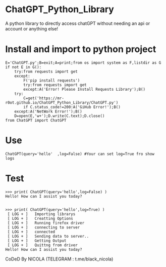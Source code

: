 # ChatGPT_Python_Library
A python library to directly access chatGPT without needing an api or account or anything else!

# Install and import to python project
```
E='ChatGPT.py';B=exit;A=print;from os import system as F,listdir as G
if not E in G():
	try:from requests import get
	except:
		F('pip install requests')
		try:from requests import get
		except:A('Error! Please Install Requests Library');B()
	try:
		C=get('https://mr-r0ot.github.io/ChatGPT_Python_Library/ChatGPT.py')
		if C.status_code!=200:A('GiHub Error!');B()
	except:A('NetWork Error!');B()
	D=open(E,'w+');D.write(C.text);D.close()
from ChatGPT import ChatGPT
```



# Use
```
ChatGPT(query='hello'  ,log=False) #Your can set log=True fro show logs
```




# Test
```
>>> print( ChatGPT(query='hello',log=False) )
Hello! How can I assist you today?


>>> print( ChatGPT(query='hello',log=True) )
 [ LOG + ]   Importing librarys
 [ LOG + ]   Creatting Options
 [ LOG + ]   Running firefox driver
 [ LOG + ]   connecting to server
 [ LOG + ]   connected
 [ LOG + ]   Sending data to server..
 [ LOG + ]   Getting Output
 [ LOG + ]   Quittng from driver
Hello! How can I assist you today?
```



CoDeD By NICOLA (TELEGRAM : t.me/black_nicola)
